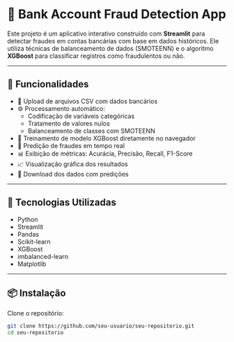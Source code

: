 # 🎫 Bank Account Fraud Detection App

Este projeto é um aplicativo interativo construído com **Streamlit** para detectar fraudes em contas bancárias com base em dados históricos. Ele utiliza técnicas de balanceamento de dados (SMOTEENN) e o algoritmo **XGBoost** para classificar registros como fraudulentos ou não.

---

## 🚀 Funcionalidades

- 📂 Upload de arquivos CSV com dados bancários
- ⚙️ Processamento automático:
  - Codificação de variáveis categóricas
  - Tratamento de valores nulos
  - Balanceamento de classes com SMOTEENN
- 🤖 Treinamento de modelo XGBoost diretamente no navegador
- 🔎 Predição de fraudes em tempo real
- 📊 Exibição de métricas: Acurácia, Precisão, Recall, F1-Score
- 📈 Visualização gráfica dos resultados
- 💾 Download dos dados com predições

---

## 🧠 Tecnologias Utilizadas

- Python
- Streamlit
- Pandas
- Scikit-learn
- XGBoost
- imbalanced-learn
- Matplotlib

---

## 📦 Instalação

Clone o repositório:

```bash
git clone https://github.com/seu-usuario/seu-repositorio.git
cd seu-repositorio
